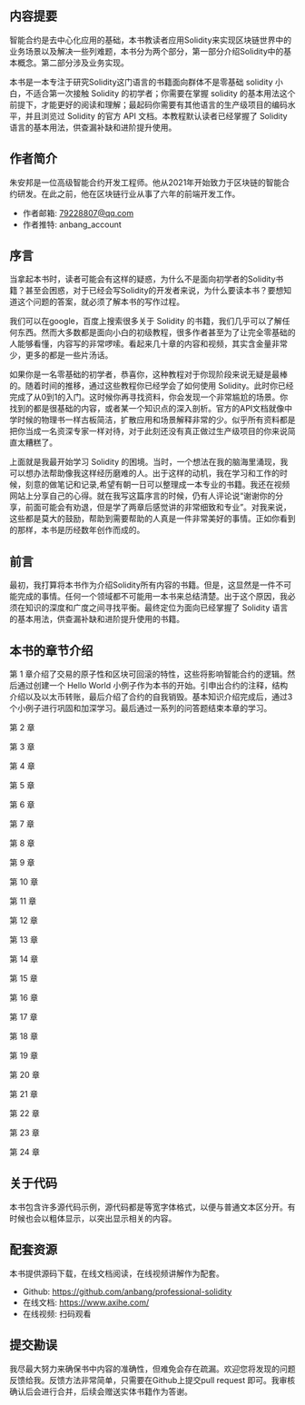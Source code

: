 ## 内容提要

智能合约是去中心化应用的基础，本书教读者应用Solidity来实现区块链世界中的业务场景以及解决一些列难题，本书分为两个部分，第一部分介绍Solidity中的基本概念。第二部分涉及业务实现。

本书是一本专注于研究Solidity这门语言的书籍面向群体不是零基础 solidity 小白，不适合第一次接触 Solidity 的初学者；你需要在掌握 solidity 的基本用法这个前提下，才能更好的阅读和理解；最起码你需要有其他语言的生产级项目的编码水平，并且浏览过 Solidity 的官方 API 文档。本教程默认读者已经掌握了 Solidity 语言的基本用法，供查漏补缺和进阶提升使用。

## 作者简介

朱安邦是一位高级智能合约开发工程师。他从2021年开始致力于区块链的智能合约研发。在此之前，他在区块链行业从事了六年的前端开发工作。

- 作者邮箱: 79228807@qq.com
- 作者推特: anbang_account

## 序言

当拿起本书时，读者可能会有这样的疑惑，为什么不是面向初学者的Solidity书籍？甚至会困惑，对于已经会写Solidity的开发者来说，为什么要读本书？要想知道这个问题的答案，就必须了解本书的写作过程。

我们可以在google，百度上搜索很多关于 Solidity 的书籍，我们几乎可以了解任何东西。然而大多数都是面向小白的初级教程，很多作者甚至为了让完全零基础的人能够看懂，内容写的非常啰嗦。看起来几十章的内容和视频，其实含金量非常少，更多的都是一些片汤话。

如果你是一名零基础的初学者，恭喜你，这种教程对于你现阶段来说无疑是最棒的。随着时间的推移，通过这些教程你已经学会了如何使用 Solidity。此时你已经完成了从0到1的入门。这时候你再寻找资料，你会发现一个非常尴尬的场景。你找到的都是很基础的内容，或者某一个知识点的深入剖析。官方的API文档就像中学时候的物理书一样古板简洁，扩散应用和场景解释非常的少。似乎所有资料都是把你当成一名资深专家一样对待，对于此刻还没有真正做过生产级项目的你来说简直太糟糕了。

上面就是我最开始学习 Solidity 的困境。当时，一个想法在我的脑海里涌现，我可以想办法帮助像我这样经历磨难的人。出于这样的动机，我在学习和工作的时候，刻意的做笔记和记录,希望有朝一日可以整理成一本专业的书籍。我还在视频网站上分享自己的心得。就在我写这篇序言的时候，仍有人评论说“谢谢你的分享，前面可能会有劝退，但是学了两章后感觉讲的非常细致和专业”。对我来说，这些都是莫大的鼓励，帮助到需要帮助的人真是一件非常美好的事情。正如你看到的那样，本书是历经数年创作而成的。

## 前言

最初，我打算将本书作为介绍Solidity所有内容的书籍。但是，这显然是一件不可能完成的事情。任何一个领域都不可能用一本书来总结清楚。出于这个原因，我必须在知识的深度和广度之间寻找平衡。最终定位为面向已经掌握了 Solidity 语言的基本用法，供查漏补缺和进阶提升使用的书籍。

## 本书的章节介绍


第 1 章介绍了交易的原子性和区块可回滚的特性，这些将影响智能合约的逻辑。然后通过创建一个 Hello World 小例子作为本书的开始。引申出合约的注释，结构介绍以及以太币转账，最后介绍了合约的自我销毁。基本知识介绍完成后，通过3个小例子进行巩固和加深学习。最后通过一系列的问答题结束本章的学习。

第 2 章

第 3 章

第 4 章

第 5 章

第 6 章

第 7 章

第 8 章

第 9 章

第 10 章

第 11 章

第 12 章

第 13 章

第 14 章

第 15 章

第 16 章

第 17 章

第 18 章

第 19 章

第 20 章

第 21 章

第 22 章

第 23 章

第 24 章

## 关于代码

本书包含许多源代码示例，源代码都是等宽字体格式，以便与普通文本区分开。有时候也会以粗体显示，以突出显示相关的内容。

## 配套资源

本书提供源码下载，在线文档阅读，在线视频讲解作为配套。

-  Github: https://github.com/anbang/professional-solidity
-  在线文档: https://www.axihe.com/
-  在线视频: 扫码观看

## 提交勘误

我尽最大努力来确保书中内容的准确性，但难免会存在疏漏。欢迎您将发现的问题反馈给我。反馈方法非常简单，只需要在Github上提交pull request 即可。我审核确认后会进行合并，后续会赠送实体书籍作为答谢。